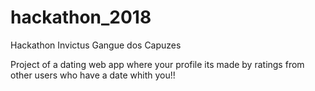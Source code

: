 # hackathon_2018
Hackathon Invictus Gangue dos Capuzes


Project of a dating web app where your profile its made by ratings from other users who have a date whith you!!
